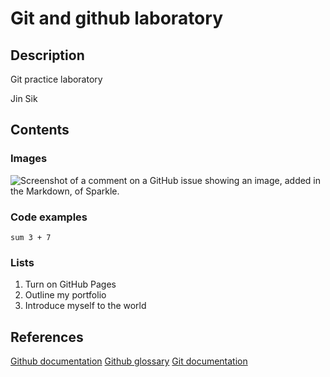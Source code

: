 # Git and github laboratory

## Description

Git practice laboratory

Jin Sik

## Contents
### Images

![Screenshot of a comment on a GitHub issue showing an image, added in the Markdown, 
of Sparkle.](https://m.media-amazon.com/images/I/81bf4cYXDmL.jpg)

### Code examples

``` sum 3 + 7 ```

### Lists

1. Turn on GitHub Pages
2. Outline my portfolio
3. Introduce myself to the world

## References
[Github documentation](https://docs.github.com/en)
[Github glossary](https://docs.github.com/en/get-started/learning-about-github/github-glossary)
[Git documentation](https://git-scm.com/doc)
